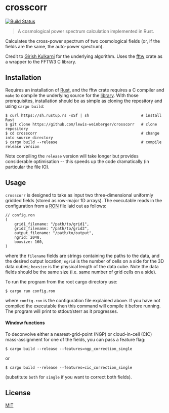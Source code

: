 # crosscorr
[![Build Status](https://travis-ci.com/lewis-weinberger/crosscorr.svg?token=8y51CrY5osH9tmS8LkNZ&branch=master)](https://travis-ci.com/lewis-weinberger/crosscorr)

> A cosmological power spectrum calculation implemented in Rust.

Calculates the cross-power spectrum of two cosmological fields (or, if the fields are the same, the auto-power spectrum).

Credit to [Girish Kulkarni](https://github.com/gkulkarni) for the underlying algorithm. Uses the [fftw](https://github.com/rust-math/fftw) crate as a wrapper to the FFTW3 C library.

## Installation
Requires an installation of [Rust](https://www.rust-lang.org/tools/install), and the fftw crate requires a C compiler and `make` to compile the underlying source for the [library](http://www.fftw.org/index.html). With those prerequisites, installation should be as simple as cloning the repository and using `cargo build`:

    $ curl https://sh.rustup.rs -sSf | sh                       # install Rust
    $ git clone https://github.com/lewis-weinberger/crosscorr   # clone repository
    $ cd crosscorr                                              # change into source directory
    $ cargo build --release                                     # compile release version

Note compiling the `release` version will take longer but provides considerable optimisation -- this speeds up the code dramatically (in particular the file IO).

## Usage
`crosscorr` is designed to take as input two three-dimensional uniformly gridded fields (stored as row-major 1D arrays). The executable reads in the configuration from a [RON](https://github.com/ron-rs/ron) file laid out as follows:

```
// config.ron
(
    grid1_filename: "/path/to/grid1",
    grid2_filename: "/path/to/grid2",
    output_filename: "/path/to/output",
    ngrid: 2048,
    boxsize: 160,
)
```

where the `filename` fields are strings containing the paths to the data, and 
the desired output location; `ngrid` is the number of cells on a side for the
3D data cubes; `boxsize` is the physical length of the data cube. Note the data fields should be the same size (i.e. same number of grid cells on a side).

To run the program from the root cargo directory use:

```
$ cargo run config.ron
```

where `config.ron` is the configuration file explained above. If you have not compiled the executable then this command will compile it before running. The program will print to stdout/sterr as it progresses.

#### Window functions
To deconvolve either a nearest-grid-point (NGP) or cloud-in-cell (CIC) mass-assignment for one of the fields, you can pass a feature flag:

    $ cargo build --release --features=ngp_correction_single

or

    $ cargo build --release --features=cic_correction_single

(substitute `both` for `single` if you want to correct both fields).

## License

[MIT](./LICENSE)
